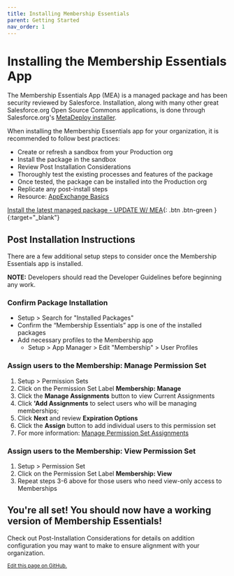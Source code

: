 ```yaml
---
title: Installing Membership Essentials
parent: Getting Started
nav_order: 1
---
```


# Installing the Membership Essentials App

The Membership Essentials App (MEA) is a managed package and has been security reviewed by Salesforce. Installation, along with many other great Salesforce.org Open Source Commons applications, is done through Salesforce.org's [MetaDeploy installer](https://github.com/SFDO-Tooling/MetaDeploy).

When installing the Membership Essentials app for your organization, it is recommended to follow best practices:
* Create or refresh a sandbox from your Production org
* Install the package in the sandbox
* Review Post Installation Considerations
* Thoroughly test the existing processes and features of the package
* Once tested, the package can be installed into the Production org
* Replicate any post-install steps
* Resource: [AppExchange Basics](https://trailhead.salesforce.com/content/learn/modules/appexchange_basics)


[Install the latest managed package - UPDATE W/ MEA](https://install.salesforce.org/products/SummitEventsApp/latest){: .btn .btn-green }{:target="_blank"}

## Post Installation Instructions

There are a few additional setup steps to consider once the Membership Essentials app is installed.

**NOTE:** Developers should read the Developer Guidelines before beginning any work.

### Confirm Package Installation
* Setup > Search for "Installed Packages"
* Confirm the “Membership Essentials” app is one of the installed packages
* Add necessary profiles to the Membership app
  * Setup > App Manager > Edit "Membership" > User Profiles

### Assign users to the Membership: Manage Permission Set
1. Setup > Permission Sets 
2. Click on the Permission Set Label **Membership: Manage**
3. Click the **Manage Assignments** button to view Current Assignments
4. Click **'Add Assignments** to select users who will be managing memberships; 
5. Click **Next** and review **Expiration Options**
6. Click the **Assign** button to add individual users to this permission set
7. For more information: [Manage Permission Set Assignments](https://help.salesforce.com/s/articleView?id=sf.perm_sets_manage_assignments.htm&type=5)

### Assign users to the Membership: View Permission Set
1. Setup > Permission Set
2. Click on the Permission Set Label **Membership: View**
3. Repeat steps 3-6 above for those users who need view-only access to Memberships







## You're all set! You should now have a working version of Membership Essentials!
Check out Post-Installation Considerations for details on addition configuration you may want to make to ensure alignment with your organization.

<footer>
   <a href="https://github.com/SFDO-Community-Sprints/MembershipSchemaAndBenefits-Documentation/edit/main/docs/Getting-Started/Installing.md" style="font-size: smaller;">Edit this page on GitHub.</a>
</footer>
